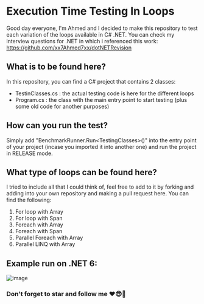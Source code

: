 # Execution Time Testing In Loops
Good day everyone, I'm Ahmed and I decided to make this repository to test each variation of the loops available in C# .NET.
You can check my interview questions for .NET in which i referenced this work: https://github.com/xx7Ahmed7xx/dotNETRevision
## What is to be found here?
In this repository, you can find a C# project that contains 2 classes: 
- TestinClasses.cs : the actual testing code is here for the different loops
- Program.cs : the class with the main entry point to start testing (plus some old code for another purposes)
## How can you run the test?
Simply add "BenchmarkRunner.Run&lt;TestingClasses&gt;()" into the entry point of your project (incase you imported it into another one) and run the project in RELEASE mode.
## What type of loops can be found here?
I tried to include all that I could think of, feel free to add to it by forking and adding into your own repository and making a pull request here.
You can find the following:
1. For loop with Array
2. For loop with Span
3. Foreach with Array
4. Foreach with Span
5. Parallel Foreach with Array
6. Parallel LINQ with Array

## Example run on .NET 6:
![image](https://github.com/xx7Ahmed7xx/ExecutionTimeInLoops/assets/36636484/1164a622-a1e5-4dd6-ae17-0ca691d1f8a7)

### Don't forget to star and follow me ❤😎🥺
